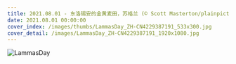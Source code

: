 ```yaml
---
title: 2021.08.01 - 东洛锡安的金黄麦田，苏格兰 (© Scott Masterton/plainpicture)
date: 2021.08.01 00:00:00
cover_index: /images/thumbs/LammasDay_ZH-CN4229387191_533x300.jpg
cover_detail: /images/LammasDay_ZH-CN4229387191_1920x1080.jpg
---
```


![LammasDay](/images/LammasDay_ZH-CN4229387191_1920x1080.jpg)
